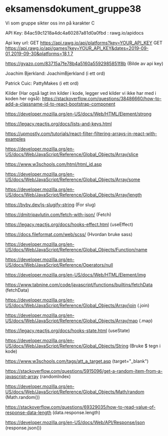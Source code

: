 # eksamensdokument_gruppe38

Vi som gruppe sikter oss inn på karakter C

API Key: 84ac59c1218a4dc4a60287a81d0a0fbd : rawg.io/apidocs

Api key url: GET https://api.rawg.io/api/platforms?key=YOUR_API_KEY
GET https://api.rawg.io/api/games?key=YOUR_API_KEY&dates=2019-09-01,2019-09-30&platforms=18,1,7

https://gyazo.com/83715a7fe78b4a5160a5592985851f8b
(Bilde av api key)

Joachim Bjerkland: JoachimBjerkland (i ett ord)

Patrick Cuic: PattyMakes (i ett ord)


Kilder (Har også lagt inn kilder i kode, legger ved kilder vi ikke har med i koden her også):
https://stackoverflow.com/questions/38486660/how-to-add-a-classname-id-to-react-bootstrap-component

https://developer.mozilla.org/en-US/docs/Web/HTML/Element/strong

https://legacy.reactjs.org/docs/lists-and-keys.html

https://upmostly.com/tutorials/react-filter-filtering-arrays-in-react-with-examples

https://developer.mozilla.org/en-US/docs/Web/JavaScript/Reference/Global_Objects/Array/slice

https://www.w3schools.com/html/html_id.asp

https://developer.mozilla.org/en-US/docs/Web/JavaScript/Reference/Global_Objects/Array/some

https://developer.mozilla.org/en-US/docs/Web/JavaScript/Reference/Global_Objects/Array/length

https://byby.dev/js-slugify-string (For slug)

https://dmitripavlutin.com/fetch-with-json/ (Fetch)

https://legacy.reactjs.org/docs/hooks-effect.html (useEffect)

https://docs.fileformat.com/web/scss/ (Hvordan bruke sass)

https://developer.mozilla.org/en-US/docs/Web/JavaScript/Reference/Global_Objects/Function/name

https://developer.mozilla.org/en-US/docs/Web/JavaScript/Reference/Operators/null

https://developer.mozilla.org/en-US/docs/Web/HTML/Element/img

https://www.tabnine.com/code/javascript/functions/builtins/fetchData (fetchData)

https://developer.mozilla.org/en-US/docs/Web/JavaScript/Reference/Global_Objects/Array/join (.join)

https://developer.mozilla.org/en-US/docs/Web/JavaScript/Reference/Global_Objects/Array/map (.map)

https://legacy.reactjs.org/docs/hooks-state.html (useState)

https://developer.mozilla.org/en-US/docs/Web/JavaScript/Reference/Global_Objects/String (Bruke $ tegn i kode)

https://www.w3schools.com/tags/att_a_target.asp (target="_blank")

https://stackoverflow.com/questions/5915096/get-a-random-item-from-a-javascript-array (randomIndex)

https://developer.mozilla.org/en-US/docs/Web/JavaScript/Reference/Global_Objects/Math/random (Math.random())

https://stackoverflow.com/questions/69329035/how-to-read-value-of-response-data-length (data.response.length)

https://developer.mozilla.org/en-US/docs/Web/API/Response/json (response.json())
